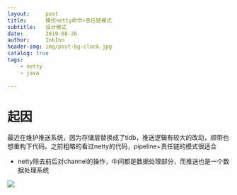 ```yaml
---
layout:     post
title:      模仿netty命令+责任链模式
subtitle:   设计模式
date:       2019-08-26
author:     InkInn
header-img: img/post-bg-clock.jpg
catalog: true
tags:
    - netty
    - java
    
---
```



# 起因

最近在维护推送系统，因为存储层替换成了tidb，推送逻辑有较大的改动，顺带也想重构下代码。之前粗略的看过netty的代码，pipeline+责任链的模式很适合

- netty除去前后对channel的操作，中间都是数据处理部分，而推送也是一个数据处理系统

![](https://tva1.sinaimg.cn/large/006y8mN6ly1g6ctke5eyqj30r409edh4.jpg)
